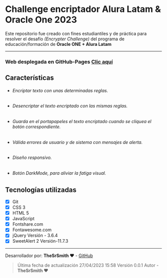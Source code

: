 # Challenge encriptador Alura Latam & Oracle One 2023

Este repositorio fue creado con fines estudiantiles y de práctica para resolver el desafío _(Encrypter Challenge)_ del programa de educación/formación de **Oracle ONE + Alura Latam**

---

### Web desplegada en GitHub-Pages <a href="https://sayerpro.github.io/Encryptor-Challenge-Alura/Index.html" target="_blank"><span>Clic aquí</span></a>

## Características

- ###### Encriptar texto con unas determinadas reglas.
- ###### Desencriptar el texto encriptado con las mismas reglas.
- ###### Guarda en el portapapeles el texto encriptado cuando se cliquea el botón correspondiente.
- ###### Válida errores de usuario y de sistema con mensajes de alerta.
- ###### Diseño responsivo.
- ###### Botón DarkMode, para aliviar la fatiga visual.

## Tecnologías utilizadas

- [x] Git
- [x] CSS 3
- [x] HTML 5
- [x] JavaScript
- [x] Fontshare.com
- [x] Fontawesome.com
- [x] jQuery Versión - 3.6.4
- [x] SweetAlert 2 Versión-11.7.3

---

Desarrollador por: **TheSrSmith ♥** - <a href="https://github.com/sayerpro/" target="_blank"><span>GitHub</span></a>

> Última fecha de actualización 27/04/2023 15:58 Versión 0.0.1 Autor - **TheSrSmith ♥**
